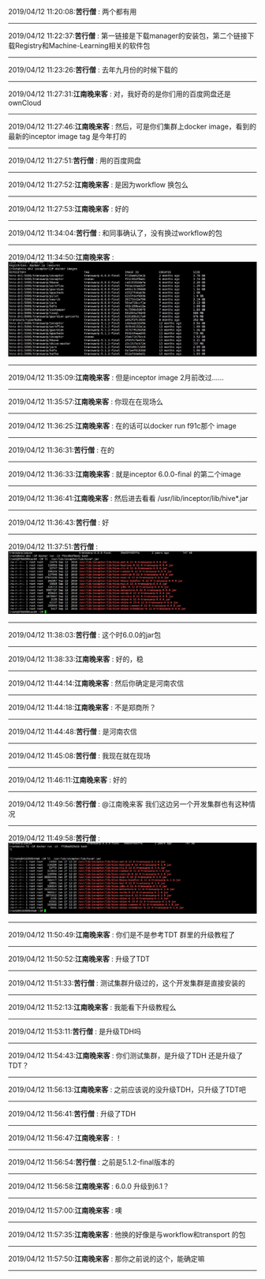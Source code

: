2019/04/12 11:20:08:**苦行僧** : 两个都有用
*************************************************************************************
2019/04/12 11:22:37:**苦行僧** : 第一链接是下载manager的安装包，第二个链接下载Registry和Machine-Learning相关的软件包
*************************************************************************************
2019/04/12 11:23:26:**苦行僧** : 去年九月份的时候下载的
*************************************************************************************
2019/04/12 11:27:31:**江南晚来客** : 对，我好奇的是你们用的百度网盘还是ownCloud
*************************************************************************************
2019/04/12 11:27:46:**江南晚来客** : 然后，可是你们集群上docker image，看到的最新的inceptor image tag 是今年打的
*************************************************************************************
2019/04/12 11:27:51:**苦行僧** : 用的百度网盘
*************************************************************************************
2019/04/12 11:27:52:**江南晚来客** : 是因为workflow 换包么
*************************************************************************************
2019/04/12 11:27:53:**江南晚来客** : 好的
*************************************************************************************
2019/04/12 11:34:04:**苦行僧** : 和同事确认了，没有换过workflow的包
*************************************************************************************
2019/04/12 11:34:50:**江南晚来客** : ![图片如下](ATTACHMENT/1555040076.6965528.png)
*******************************************************************************
2019/04/12 11:35:09:**江南晚来客** : 但是inceptor image 2月前改过……
*************************************************************************************
2019/04/12 11:35:57:**江南晚来客** : 你现在在现场么
*************************************************************************************
2019/04/12 11:36:25:**江南晚来客** : 在的话可以docker run f91c那个 image 
*************************************************************************************
2019/04/12 11:36:31:**苦行僧** : 在的
*************************************************************************************
2019/04/12 11:36:33:**江南晚来客** : 就是inceptor 6.0.0-final 的第二个image
*************************************************************************************
2019/04/12 11:36:41:**江南晚来客** : 然后进去看看 /usr/lib/inceptor/lib/hive*.jar
*************************************************************************************
2019/04/12 11:36:43:**苦行僧** : 好
*************************************************************************************
2019/04/12 11:37:51:**苦行僧** : ![图片如下](ATTACHMENT/1555040257.851177.png)
*******************************************************************************
2019/04/12 11:38:03:**苦行僧** : 这个时6.0.0的jar包
*************************************************************************************
2019/04/12 11:38:33:**江南晚来客** : 好的，稳
*************************************************************************************
2019/04/12 11:44:14:**江南晚来客** : 然后你确定是河南农信
*************************************************************************************
2019/04/12 11:44:18:**江南晚来客** : 不是郑商所？
*************************************************************************************
2019/04/12 11:44:48:**苦行僧** : 是河南农信
*************************************************************************************
2019/04/12 11:45:08:**苦行僧** : 我现在就在现场
*************************************************************************************
2019/04/12 11:46:11:**江南晚来客** : 好的
*************************************************************************************
2019/04/12 11:49:56:**苦行僧** : @江南晚来客  我们这边另一个开发集群也有这种情况
*************************************************************************************
2019/04/12 11:49:58:**苦行僧** : ![图片如下](ATTACHMENT/1555040985.1683722.png)
*******************************************************************************
2019/04/12 11:50:49:**江南晚来客** : 你们是不是参考TDT 群里的升级教程了
*************************************************************************************
2019/04/12 11:50:52:**江南晚来客** : 升级了TDT
*************************************************************************************
2019/04/12 11:51:33:**苦行僧** : 测试集群升级过的，这个开发集群是直接安装的
*************************************************************************************
2019/04/12 11:52:13:**江南晚来客** : 我能看下升级教程么
*************************************************************************************
2019/04/12 11:53:11:**苦行僧** : 是升级TDH吗
*************************************************************************************
2019/04/12 11:54:43:**江南晚来客** : 你们测试集群，是升级了TDH 还是升级了TDT？
*************************************************************************************
2019/04/12 11:56:13:**江南晚来客** : 之前应该说的没升级TDH，只升级了TDT吧
*************************************************************************************
2019/04/12 11:56:41:**苦行僧** : 升级了TDH
*************************************************************************************
2019/04/12 11:56:47:**江南晚来客** : ！
*************************************************************************************
2019/04/12 11:56:54:**苦行僧** : 之前是5.1.2-final版本的
*************************************************************************************
2019/04/12 11:56:58:**江南晚来客** : 6.0.0 升级到6.1？
*************************************************************************************
2019/04/12 11:57:00:**江南晚来客** : 噢
*************************************************************************************
2019/04/12 11:57:35:**江南晚来客** : 他换的好像是与workflow和transport 的包
*************************************************************************************
2019/04/12 11:57:50:**江南晚来客** : 那你之前说的这个，能确定嘛
*************************************************************************************
